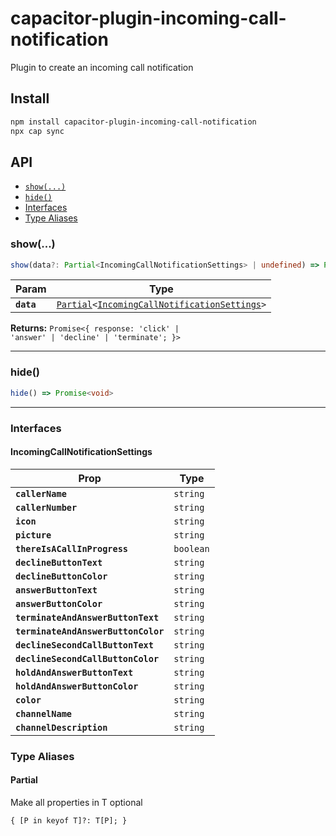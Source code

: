 # capacitor-plugin-incoming-call-notification

Plugin to create an incoming call notification

## Install

```bash
npm install capacitor-plugin-incoming-call-notification
npx cap sync
```

## API

<docgen-index>

* [`show(...)`](#show)
* [`hide()`](#hide)
* [Interfaces](#interfaces)
* [Type Aliases](#type-aliases)

</docgen-index>

<docgen-api>
<!--Update the source file JSDoc comments and rerun docgen to update the docs below-->

### show(...)

```typescript
show(data?: Partial<IncomingCallNotificationSettings> | undefined) => Promise<{ response: 'click' | 'answer' | 'decline' | 'terminate'; }>
```

| Param      | Type                                                                                                                                |
| ---------- | ----------------------------------------------------------------------------------------------------------------------------------- |
| **`data`** | <code><a href="#partial">Partial</a>&lt;<a href="#incomingcallnotificationsettings">IncomingCallNotificationSettings</a>&gt;</code> |

**Returns:** <code>Promise&lt;{ response: 'click' | 'answer' | 'decline' | 'terminate'; }&gt;</code>

--------------------


### hide()

```typescript
hide() => Promise<void>
```

--------------------


### Interfaces


#### IncomingCallNotificationSettings

| Prop                                | Type                 |
| ----------------------------------- | -------------------- |
| **`callerName`**                    | <code>string</code>  |
| **`callerNumber`**                  | <code>string</code>  |
| **`icon`**                          | <code>string</code>  |
| **`picture`**                       | <code>string</code>  |
| **`thereIsACallInProgress`**        | <code>boolean</code> |
| **`declineButtonText`**             | <code>string</code>  |
| **`declineButtonColor`**            | <code>string</code>  |
| **`answerButtonText`**              | <code>string</code>  |
| **`answerButtonColor`**             | <code>string</code>  |
| **`terminateAndAnswerButtonText`**  | <code>string</code>  |
| **`terminateAndAnswerButtonColor`** | <code>string</code>  |
| **`declineSecondCallButtonText`**   | <code>string</code>  |
| **`declineSecondCallButtonColor`**  | <code>string</code>  |
| **`holdAndAnswerButtonText`**       | <code>string</code>  |
| **`holdAndAnswerButtonColor`**      | <code>string</code>  |
| **`color`**                         | <code>string</code>  |
| **`channelName`**                   | <code>string</code>  |
| **`channelDescription`**            | <code>string</code>  |


### Type Aliases


#### Partial

Make all properties in T optional

<code>{ [P in keyof T]?: T[P]; }</code>

</docgen-api>
